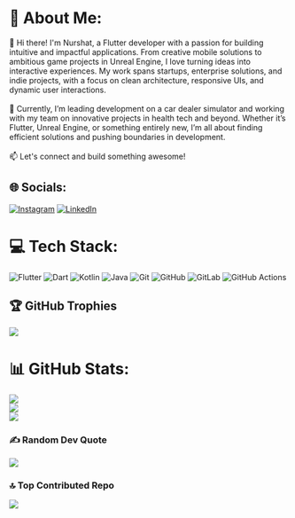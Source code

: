 # 💫 About Me:
👋 Hi there! I'm Nurshat, a Flutter developer with a passion for building intuitive and impactful applications. From creative mobile solutions to ambitious game projects in Unreal Engine, I love turning ideas into interactive experiences. My work spans startups, enterprise solutions, and indie projects, with a focus on clean architecture, responsive UIs, and dynamic user interactions.<br><br>🔧 Currently, I’m leading development on a car dealer simulator and working with my team on innovative projects in health tech and beyond. Whether it’s Flutter, Unreal Engine, or something entirely new, I’m all about finding efficient solutions and pushing boundaries in development.<br><br>📫 Let's connect and build something awesome!


## 🌐 Socials:
[![Instagram](https://img.shields.io/badge/Instagram-%23E4405F.svg?logo=Instagram&logoColor=white)](https://instagram.com/nurshatbaqytjan) [![LinkedIn](https://img.shields.io/badge/LinkedIn-%230077B5.svg?logo=linkedin&logoColor=white)](https://linkedin.com/in/nurshat-bakytzhan) 

# 💻 Tech Stack:
![Flutter](https://img.shields.io/badge/Flutter-%2302569B.svg?style=for-the-badge&logo=Flutter&logoColor=white) ![Dart](https://img.shields.io/badge/dart-%230175C2.svg?style=for-the-badge&logo=dart&logoColor=white)
![Kotlin](https://img.shields.io/badge/kotlin-%237F52FF.svg?style=for-the-badge&logo=kotlin&logoColor=white) ![Java](https://img.shields.io/badge/java-%23ED8B00.svg?style=for-the-badge&logo=openjdk&logoColor=white) ![Git](https://img.shields.io/badge/git-%23F05033.svg?style=for-the-badge&logo=git&logoColor=white) ![GitHub](https://img.shields.io/badge/github-%23121011.svg?style=for-the-badge&logo=github&logoColor=white) ![GitLab](https://img.shields.io/badge/gitlab-%23181717.svg?style=for-the-badge&logo=gitlab&logoColor=white) ![GitHub Actions](https://img.shields.io/badge/github%20actions-%232671E5.svg?style=for-the-badge&logo=githubactions&logoColor=white) 
## 🏆 GitHub Trophies
![](https://github-profile-trophy.vercel.app/?username=nurshat13&theme=radical&no-frame=true&no-bg=false&margin-w=4)
# 📊 GitHub Stats:
![](https://github-readme-stats.vercel.app/api?username=nurshat13&theme=dark&hide_border=false&include_all_commits=true&count_private=true)<br/>
![](https://github-readme-streak-stats.herokuapp.com/?user=nurshat13&theme=dark&hide_border=false)<br/>
![](https://github-readme-stats.vercel.app/api/top-langs/?username=nurshat13&theme=dark&hide_border=false&include_all_commits=true&count_private=true&layout=compact)



### ✍️ Random Dev Quote
![](https://quotes-github-readme.vercel.app/api?type=horizontal&theme=radical)

### 🔝 Top Contributed Repo
![](https://github-contributor-stats.vercel.app/api?username=nurshat13&limit=5&theme=dark&combine_all_yearly_contributions=true)
